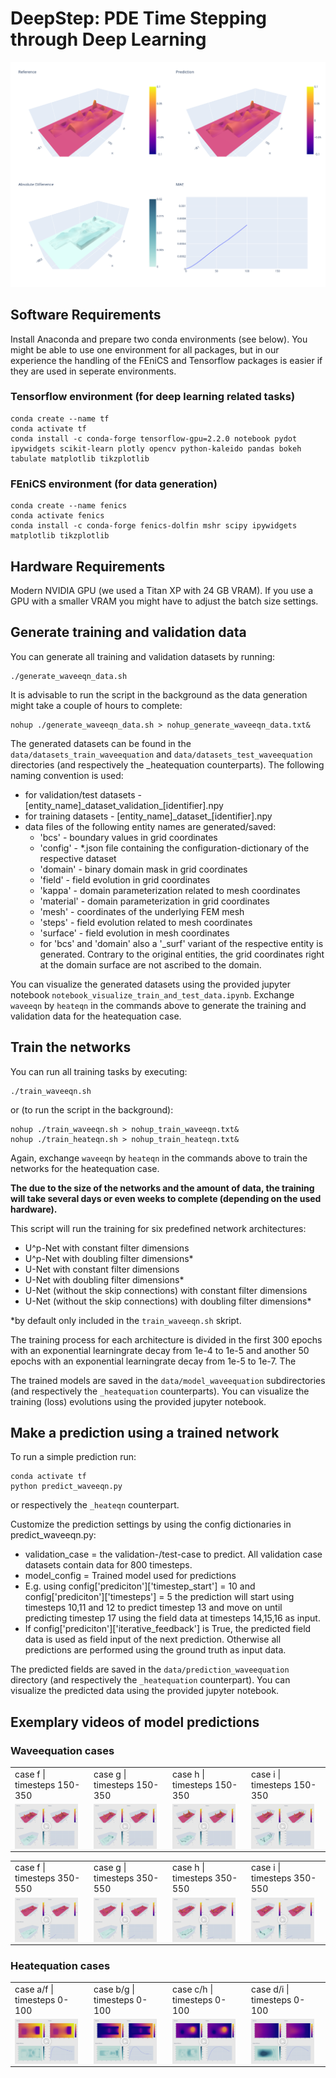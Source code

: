 # DeepStep: PDE Time Stepping through Deep Learning

![Comparison of prediction and ground truth after 100 prediction-steps](images/wave_after_100_steps.png)

## Software Requirements

Install Anaconda and prepare two conda environments (see below). You might be able to use one environment for all packages, but in our experience the handling of the FEniCS and Tensorflow packages is easier if they are used in seperate environments.

### Tensorflow environment (for deep learning related tasks)

    conda create --name tf
    conda activate tf
    conda install -c conda-forge tensorflow-gpu=2.2.0 notebook pydot ipywidgets scikit-learn plotly opencv python-kaleido pandas bokeh tabulate matplotlib tikzplotlib


### FEniCS environment (for data generation)

    conda create --name fenics
    conda activate fenics
    conda install -c conda-forge fenics-dolfin mshr scipy ipywidgets matplotlib tikzplotlib

## Hardware Requirements

Modern NVIDIA GPU (we used a Titan XP with 24 GB VRAM). If you use a GPU with a smaller VRAM you might have to adjust the batch size settings.

## Generate training and validation data

You can generate all training and validation datasets by running:

    ./generate_waveeqn_data.sh

It is advisable to run the script in the background as the data generation might take a couple of hours to complete:

    nohup ./generate_waveeqn_data.sh > nohup_generate_waveeqn_data.txt&

The generated datasets can be found in the `data/datasets_train_waveequation` and `data/datasets_test_waveequation` directories (and respectively the _heatequation counterparts). The following naming convention is used:

  - for validation/test datasets - [entity_name]\_dataset_validation\_[identifier].npy
  - for training datasets - [entity_name]\_dataset\_[identifier].npy
  - data files of the following entity names are generated/saved:
    - 'bcs'  - boundary values in grid coordinates
    - 'config' - *.json file containing the configuration-dictionary of the respective dataset
    - 'domain' - binary domain mask in grid coordinates
    - 'field' - field evolution in grid coordinates
    - 'kappa' - domain parameterization related to mesh coordinates
    - 'material' - domain parameterization in grid coordinates
    - 'mesh' - coordinates of the underlying FEM mesh
    - 'steps' - field evolution related to mesh coordinates
    - 'surface' - field evolution in mesh coordinates
    - for 'bcs' and 'domain' also a '_surf' variant of the respective entity is generated. Contrary to the original entities, the grid coordinates right at the domain surface are not ascribed to the domain. 

You can visualize the generated datasets using the provided jupyter notebook `notebook_visualize_train_and_test_data.ipynb`. Exchange `waveeqn` by `heateqn` in the commands above to generate the training and validation data for the heatequation case.

## Train the networks

You can run all training tasks by executing:

    ./train_waveeqn.sh

or (to run the script in the background):

    nohup ./train_waveeqn.sh > nohup_train_waveeqn.txt&
    nohup ./train_heateqn.sh > nohup_train_heateqn.txt&

Again, exchange `waveeqn` by `heateqn` in the commands above to train the networks for the heatequation case.

**The due to the size of the networks and the amount of data, the training will take several days or even weeks to complete (depending on the used hardware).**

This script will run the training for six predefined network architectures: 

- U^p-Net with constant filter dimensions
- U^p-Net with doubling filter dimensions*
- U-Net with constant filter dimensions
- U-Net with doubling filter dimensions*
- U-Net (without the skip connections) with constant filter dimensions
- U-Net (without the skip connections) with doubling filter dimensions*

*by default only included in the `train_waveeqn.sh` skript.

The training process for each architecture is divided in the first 300 epochs with an exponential learningrate decay from 1e-4 to 1e-5 and another 50 epochs with an exponential learningrate decay from 1e-5 to 1e-7. The 

The trained models are saved in the `data/model_waveequation` subdirectories (and respectively the `_heatequation` counterparts). You can visualize the training (loss) evolutions using the provided jupyter notebook.


## Make a prediction using a trained network

To run a simple prediction run:

    conda activate tf
    python predict_waveeqn.py  

or respectively the `_heateqn` counterpart.

Customize the prediction settings by using the config dictionaries in predict_waveeqn.py:
- validation_case = the validation-/test-case to predict. All validation case datasets contain data for 800 timesteps.
- model_config = Trained model used for predictions
- E.g. using config['prediciton']['timestep_start'] = 10 and config['prediciton']['timesteps'] = 5 the prediction will start using timesteps 10,11 and 12 to predict timestep 13 and move on until predicting timestep 17 using the field data at timesteps 14,15,16 as input.
- If config['prediciton']['iterative_feedback'] is True, the predicted field data is used as field input of the next prediction. Otherwise all predictions are performed using the ground truth as input data.

The predicted fields are saved in the `data/prediction_waveequation` directory (and respectively the `_heatequation` counterpart). You can visualize the predicted data using the provided jupyter notebook.


## Exemplary videos of model predictions

### Waveequation cases

<table  cellspacing="0" cellpadding="0" style="border: none;">
<tr>
      <td>case f | timesteps 150-350</td>
      <td>case g | timesteps 150-350</td>
      <td>case h | timesteps 150-350</td>
      <td>case i | timesteps 150-350</td>
   </tr> 
   <tr>
      <td><a href="https://vimeo.com/681402661"><img src="images/prediction_f_147_200_thumb.jpg" align="left"  alt="1" width="90%"></a></td>
      <td><a href="https://vimeo.com/681413831"><img src="images/prediction_g_147_200_thumb.jpg" align="left"  alt="1" width="90%"></a></td>
      <td><a href="https://vimeo.com/681413951"><img src="images/prediction_h_147_200_thumb.jpg" align="left"  alt="1" width="90%"></a></td>
      <td><a href="https://vimeo.com/681414077"><img src="images/prediction_i_147_200_thumb.jpg" align="left"  alt="1" width="90%"></a></td>
   </tr>
</table>

<table  cellspacing="0" cellpadding="0" style="border: none;">
<tr>
      <td>case f | timesteps 350-550</td>
      <td>case g | timesteps 350-550</td>
      <td>case h | timesteps 350-550</td>
      <td>case i | timesteps 350-550</td>
   </tr> 
   <tr>
      <td><a href="https://vimeo.com/681413758"><img src="images/prediction_f_347_200_thumb.jpg" align="left"  alt="1" width="90%"></a></td>
      <td><a href="https://vimeo.com/681413874"><img src="images/prediction_g_347_200_thumb.jpg" align="left"  alt="1" width="90%"></a></td>
      <td><a href="https://vimeo.com/681414025"><img src="images/prediction_h_347_200_thumb.jpg" align="left"  alt="1" width="90%"></a></td>
      <td><a href="https://vimeo.com/681414128"><img src="images/prediction_i_347_200_thumb.jpg" align="left"  alt="1" width="90%"></a></td>
   </tr>
</table>


### Heatequation cases

<table  cellspacing="0" cellpadding="0" style="border: none;">
<tr>
      <td>case a/f | timesteps 0-100</td>
      <td>case b/g | timesteps 0-100</td>
      <td>case c/h | timesteps 0-100</td>
      <td>case d/i | timesteps 0-100</td>
   </tr> 
   <tr>
      <td><a href="https://vimeo.com/681417191"><img src="images/prediction_a_0_100_thumb.jpg" align="left"  alt="1" width="90%"></a></td>
      <td><a href="https://vimeo.com/681417246"><img src="images/prediction_b_0_100_thumb.jpg" align="left"  alt="1" width="90%"></a></td>
      <td><a href="https://vimeo.com/681417321"><img src="images/prediction_c_0_100_thumb.jpg" align="left"  alt="1" width="90%"></a></td>
      <td><a href="https://vimeo.com/681417389"><img src="images/prediction_d_0_100_thumb.jpg" align="left"  alt="1" width="90%"></a></td>
   </tr>
</table>
